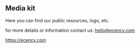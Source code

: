 ## Media kit

Here you can find our public resources, logo, etc.

for more details or information contact us: hello@ecency.com

https://ecency.com
